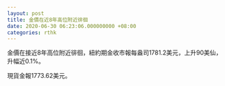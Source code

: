 ```yaml
---
layout: post
title: 金價在近8年高位附近徘徊
date: 2020-06-30 06:23:06.000000000 +08:00
categories: rthk
---
```


金價在接近8年高位附近徘徊，紐約期金收市報每盎司1781.2美元，上升90美仙，升幅近0.1%。

現貨金報1773.62美元。
